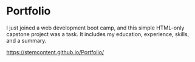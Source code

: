 # Portfolio
I just joined a web development boot camp, and this simple HTML-only capstone project was a task. It includes my education, experience, skills, and a summary. 

https://stemcontent.github.io/Portfolio/
